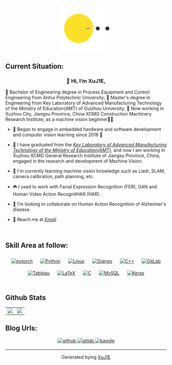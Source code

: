 <div align="center">
<img src="https://raw.githubusercontent.com/Aniket965/Aniket965/master/pacman.svg?sanitize=true" align="center" style="width: 30%" />
</div>  
  



## Current Situation:
### <div align="center">👋 Hi, I’m **XuJ1E**,
🚗 Bachelor of Engineering degree in Process Equipment and Control Engineering from Anhui Polytechnic University; 
🚙 Master's degree in Engineering from Key Laboratory of Advanced Manufacturing Technology of the Ministry of Education(AMT) of Guizhou University;
🚕 Now working in Xuzhou City, Jiangsu Province, China XCMG Construction Machinery Research Institute, as a machine vision beginner👨‍💻.

- 🤖 Began to engage in embedded hardware and software development and computer vision learning since 2018 🚀</div>  
  

- 🔭 I have graduated from the [*Key Laboratory of Advanced Manufacturing Technology of the Ministry of Education(AMT)*](http://amt.gzu.edu.cn/),
and now I am working in Xuzhou XCMG General Research Institute of Jiangsu Province, China, engaged in the research and development of Machine Vision.

  
- 🌈 I'm currently learning machine vision knowledge such as Liadr, SLAM, camera calibration, path planning, etc.


- ☘️ I used to work with Facial Expression Recognition (FER), GAN and Human Video Action RecognitHAR (HAR).


- 🚀 I’m looking to collaborate on Human Action Recognition of Alzheimer's disease.  
  

- 💨 Reach me at *[Email](xuu_jie@126.com)*  
  

<br/>  


## Skill Area at follow:
<div align="center">  
<a href="https://pytorch.org/" target="_blank"><img style="margin: 10px" src="https://profilinator.rishav.dev/skills-assets/pytorch-icon.svg" alt="pytorch" height="50" /></a>  
<a href="https://www.python.org/" target="_blank"><img style="margin: 10px" src="https://profilinator.rishav.dev/skills-assets/python-original.svg" alt="Python" height="50" /></a>  
<a href="https://www.linux.org/" target="_blank"><img style="margin: 10px" src="https://profilinator.rishav.dev/skills-assets/linux-original.svg" alt="Linux" height="50" /></a>  
<a href="https://www.djangoproject.com/" target="_blank"><img style="margin: 10px" src="https://profilinator.rishav.dev/skills-assets/django-original.svg" alt="Django" height="50" /></a>  
<a href="https://www.cplusplus.com/" target="_blank"><img style="margin: 10px" src="https://profilinator.rishav.dev/skills-assets/cplusplus-original.svg" alt="C++" height="50" /></a>  
<a href="https://about.gitlab.com/" target="_blank"><img style="margin: 10px" src="https://profilinator.rishav.dev/skills-assets/gitlab.svg" alt="GitLab" height="50" /></a>  
<a href="https://www.tableau.com/" target="_blank"><img style="margin: 10px" src="https://profilinator.rishav.dev/skills-assets/tableau.svg" alt="Tableau" height="50" /></a>  
<a href="https://www.latex-project.org/" target="_blank"><img style="margin: 10px" src="https://profilinator.rishav.dev/skills-assets/latex.png" alt="LaTeX" height="50" /></a>  
<a href="https://www.cprogramming.com/" target="_blank"><img style="margin: 10px" src="https://profilinator.rishav.dev/skills-assets/c-original.svg" alt="C" height="50" /></a>  
<a href="https://www.mysql.com/" target="_blank"><img style="margin: 10px" src="https://profilinator.rishav.dev/skills-assets/mysql-original-wordmark.svg" alt="MySQL" height="50" /></a>  
<a href="https://keras.io/" target="_blank"><img style="margin: 10px" src="https://profilinator.rishav.dev/skills-assets/keras.png" alt="Keras" height="50" /></a>  
</div>  

<br/>  


## Github Stats
<table><tr><td valign="top" width="50%" height="100%">

<img src="https://github-readme-stats.vercel.app/api?username=XuJ1E&show_icons=true&count_private=true&hide_border=true" align="left" style="width: 100%" />

</td><td valign="top" width="50%" height="100%">

<img src="https://github-readme-stats.vercel.app/api/top-langs/?username=XuJ1E&hide_border=true&layout=compact" align="left" style="width: 100%" />

</td></tr></table>  




## Blog Urls:  
<div align="center">
<a href="https://github.com/XuJ1E/" target="_blank">
<img src=https://img.shields.io/badge/github-%2324292e.svg?&style=for-the-badge&logo=github&logoColor=white alt=github style="margin-bottom: 5px;" />
</a>
<a href="https://gitlab.com/XuJieYa" target="_blank">
<img src=https://img.shields.io/badge/gitlab-330F63.svg?&style=for-the-badge&logo=gitlab&logoColor=white alt=gitlab style="margin-bottom: 5px;" />
</a>
<a href="https://www.kaggle.com/" target="_blank">
<img src=https://img.shields.io/badge/kaggle-%2344BAE8.svg?&style=for-the-badge&logo=kaggle&logoColor=white alt=kaggle style="margin-bottom: 5px;" />
</a>  
</div>  
  


----
<div align="center">Generated bying <a href="https://github.com/XuJ1E/" target="_blank">XuJ1E</a></div>
